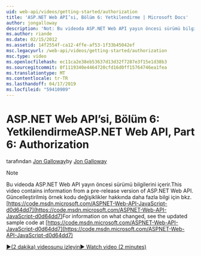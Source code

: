 ```yaml
---
uid: web-api/videos/getting-started/authorization
title: 'ASP.NET Web API’si, Bölüm 6: Yetkilendirme | Microsoft Docs'
author: jongalloway
description: 'Not: Bu videoda ASP.NET Web API yayın öncesi sürümü bilgilerini içerir.'
ms.author: riande
ms.date: 02/15/2012
ms.assetid: 14f2554f-ca12-4ffe-af53-1f33b45042ef
msc.legacyurl: /web-api/videos/getting-started/authorization
msc.type: video
ms.openlocfilehash: ec11ca2e38eb53637d13d32f7287e3f15e1d38b3
ms.sourcegitcommit: 0f1119340e4464720cfd16d0ff15764746ea1fea
ms.translationtype: MT
ms.contentlocale: tr-TR
ms.lasthandoff: 04/17/2019
ms.locfileid: "59410909"
---
```

# <a name="aspnet-web-api-part-6-authorization"></a><span data-ttu-id="9d174-103">ASP.NET Web API’si, Bölüm 6: Yetkilendirme</span><span class="sxs-lookup"><span data-stu-id="9d174-103">ASP.NET Web API, Part 6: Authorization</span></span>

<span data-ttu-id="9d174-104">tarafından [Jon Galloway](https://github.com/jongalloway)</span><span class="sxs-lookup"><span data-stu-id="9d174-104">by [Jon Galloway](https://github.com/jongalloway)</span></span>

> [!NOTE]
> <span data-ttu-id="9d174-105">Bu videoda ASP.NET Web API yayın öncesi sürümü bilgilerini içerir.</span><span class="sxs-lookup"><span data-stu-id="9d174-105">This video contains information from a pre-release version of ASP.NET Web API.</span></span> <span data-ttu-id="9d174-106">Güncelleştirilmiş örnek kodu değişiklikler hakkında daha fazla bilgi için bkz. [https://code.msdn.microsoft.com/ASPNET-Web-API-JavaScript-d0d64dd7](https://code.msdn.microsoft.com/ASPNET-Web-API-JavaScript-d0d64dd7)</span><span class="sxs-lookup"><span data-stu-id="9d174-106">For information on what changed, see the updated sample code at [https://code.msdn.microsoft.com/ASPNET-Web-API-JavaScript-d0d64dd7](https://code.msdn.microsoft.com/ASPNET-Web-API-JavaScript-d0d64dd7)</span></span>

[<span data-ttu-id="9d174-107">&#9654;(2 dakika) videosunu izleyin</span><span class="sxs-lookup"><span data-stu-id="9d174-107">&#9654; Watch video (2 minutes)</span></span>](https://channel9.msdn.com/Blogs/ASP-NET-Site-Videos/authorization)

